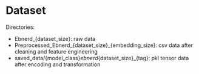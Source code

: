 # Dataset

Directories:
+ Ebnerd_{dataset_size}: raw data
+ Preprocessed_Ebnerd_{dataset_size}_{embedding_size}: csv data after cleaning and feature engineering
+ saved_data/{model_class}_ebnerd_{dataset_size}_{tag}: pkl tensor data after encoding and transformation
